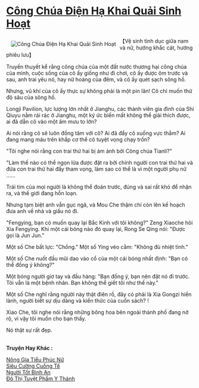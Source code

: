 <a href="https://truyentiki.com/cong-chua-dien-ha-khai-quai-sinh-hoat.33521/" title="Công Chúa Điện Hạ Khai Quải Sinh Hoạt"><h1>Công Chúa Điện Hạ Khai Quải Sinh Hoạt</h1></a><div style="display:table"><img align="right" style="float: left; padding: 10px;" src="https://truyentiki.com/a/img/str/src/33521.jpg" alt="Công Chúa Điện Hạ Khai Quải Sinh Hoạt">【Vệ sinh tình dục giữa nam và nữ, hướng khắc cát, hướng phiêu lưu】 <p></p> Truyền thuyết kể rằng công chúa của một đất nước thương hại công chúa của mình, cuộc sống của cô ấy giống như đi chơi, cô ấy được ôm trước và sau, anh trai yêu nó, hay nữ hoàng của đêm, và cô ấy quét sạch sông hồ. <p></p> Nhưng, vũ khí của cô ấy thực sự không phải là một pin lăn! Cô chỉ muốn thử độ sâu của sông hồ. <p></p> Longji Pavilion, lực lượng lớn nhất ở Jianghu, các thành viên gia đình của Shi Qiuyu nằm rải rác ở Jianghu, một ký ức biến mất không thể giải thích được, ai đã dẫn cô vào một âm mưu to lớn? <p></p> Ai nói rằng cô sẽ luôn đồng tâm với cô? Ai đã đẩy cô xuống vực thẳm? Ai đang mang máu trên khắp cơ thể cô tuyệt vọng chạy trốn? <p></p> "Tôi nghe nói rằng con trai thứ hai bị ám ảnh bởi Công chúa Tianli?" <p></p> "Làm thế nào có thể ngọn lửa được đặt ra bởi chính người con trai thứ hai và đứa con trai thứ hai đầy tham vọng, làm sao có thể là vì một người phụ nữ ...... <p></p> Trái tim của mọi người là không thể đoán trước, đúng và sai rất khó để nhận ra, và thế giới đang hỗn loạn. <p></p> Nhưng tạm biệt anh vẫn gục ngã, và Mou Che thậm chí còn lên kế hoạch đưa anh về nhà và giấu nó đi. <p></p> "Fengying, bạn có muốn quay lại Bắc Kinh với tôi không?" Zeng Xiaoche hỏi Xia Fengying. Khi một cái bóng nào đó quay lại, Rong Se Qing nói: "Được gọi là Jun Jun." <p></p> Một số Che bất lực: "Chồng." Một số Ying véo cằm: "Không đủ nhiệt tình." <p></p> Một số Che nuốt đầu mũi dao vào cổ của một cái bóng nhất định: "Bạn có thể đồng ý không?" <p></p> Một bóng người giơ tay và đầu hàng: "Bạn đồng ý, bạn nên đặt nó đi trước. Tôi vẫn là một bệnh nhân. Bạn không thể giết tôi như thế này." <p></p> Một số Che nghĩ rằng người này thật điên rồ, đây có phải là Xia Gongzi hiền lành, người biết sự dịu dàng và kiến ​​thức của cuốn sách? ! <p></p> Xiao Che, tôi nghe nói rằng những bông hoa bên ngoài thành phố đang nở rộ, vì vậy tôi muốn cho bạn thấy. <p></p> Nó thật sự rất đẹp.</div><p><br><b>Truyện Hay Khác :</b></p><a href="https://truyentiki.com/nong-gia-tieu-phuc-nu.33520/" alt="Nông Gia Tiểu Phúc Nữ">Nông Gia Tiểu Phúc Nữ</a><br/><a href="https://github.com/nownovels/top500/tree/master/truyenhay/33773/" alt="Siêu Cường Cuồng Tế">Siêu Cường Cuồng Tế</a><br/><a href="https://github.com/nownovels/top500/tree/master/truyenhay/33460/" alt="Người Tốt Bình An">Người Tốt Bình An</a><br/><a href="https://truyentiki.wordpress.com/2020/06/08/do-thi-tuyet-pham-y-thanh/" alt="Đô Thị Tuyệt Phẩm Y Thánh">Đô Thị Tuyệt Phẩm Y Thánh</a><br/>